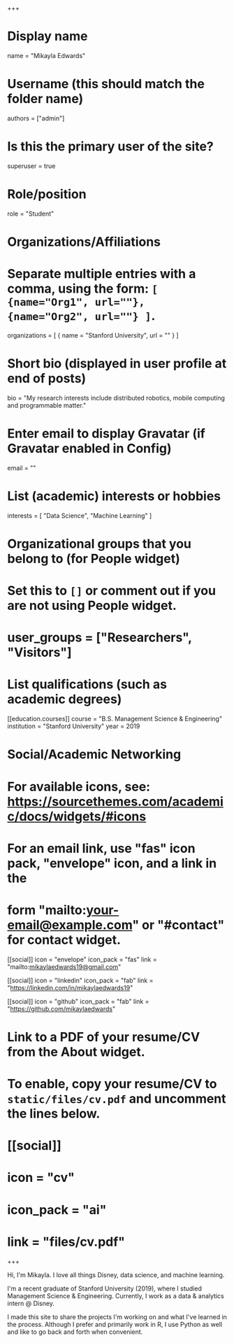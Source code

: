 +++
# Display name
name = "Mikayla Edwards"

# Username (this should match the folder name)
authors = ["admin"]

# Is this the primary user of the site?
superuser = true

# Role/position
role = "Student"

# Organizations/Affiliations
#   Separate multiple entries with a comma, using the form: `[ {name="Org1", url=""}, {name="Org2", url=""} ]`.
organizations = [ { name = "Stanford University", url = "" } ]

# Short bio (displayed in user profile at end of posts)
bio = "My research interests include distributed robotics, mobile computing and programmable matter."

# Enter email to display Gravatar (if Gravatar enabled in Config)
email = ""

# List (academic) interests or hobbies
interests = [
  "Data Science",
  "Machine Learning"
]

# Organizational groups that you belong to (for People widget)
#   Set this to `[]` or comment out if you are not using People widget.
# user_groups = ["Researchers", "Visitors"]

# List qualifications (such as academic degrees)
[[education.courses]]
  course = "B.S. Management Science & Engineering"
  institution = "Stanford University"
  year = 2019

# Social/Academic Networking
# For available icons, see: https://sourcethemes.com/academic/docs/widgets/#icons
#   For an email link, use "fas" icon pack, "envelope" icon, and a link in the
#   form "mailto:your-email@example.com" or "#contact" for contact widget.

[[social]]
  icon = "envelope"
  icon_pack = "fas"
  link = "mailto:mikaylaedwards19@gmail.com"  

[[social]]
  icon = "linkedin"
  icon_pack = "fab"
  link = "https://linkedin.com/in/mikaylaedwards19"

[[social]]
  icon = "github"
  icon_pack = "fab"
  link = "https://github.com/mikaylaedwards"

# Link to a PDF of your resume/CV from the About widget.
# To enable, copy your resume/CV to `static/files/cv.pdf` and uncomment the lines below.
# [[social]]
#   icon = "cv"
#   icon_pack = "ai"
#   link = "files/cv.pdf"

+++

Hi, I'm Mikayla. I love all things Disney, data science, and machine learning. 

I'm a recent graduate of Stanford University (2019), where I studied Management Science & Engineering. Currently, I work as a data & analytics intern @ Disney. 

I made this site to share the projects I'm working on and what I've learned in the process. Although I prefer and primarily work in R, I use Python as well and like to go back and forth when convenient. 
